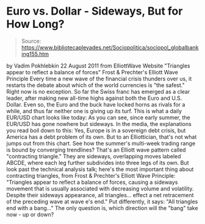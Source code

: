 # Euro vs. Dollar - Sideways, But for How Long?

> Source: https://www.bibliotecapleyades.net/Sociopolitica/sociopol_globalbanking155.htm

by Vadim Pokhlebkin
22 August 2011
from
ElliottWave Website
"Triangles appear to reflect a
balance of forces"
Frost & Prechter's Elliott
Wave Principle
Every time a new wave of the financial crisis
thunders over us, it restarts the debate about which of the world currencies
is "the safest."
Right now is no exception. So far the Swiss
franc has emerged as a clear leader, after making new all-time highs
against both the Euro and U.S. Dollar. Even so, the Euro and the buck have
locked horns as rivals for a while, and thus far neither one is giving up
its turf.
This is what a daily EUR/USD chart looks like
today:
As you can see, since early summer, the EUR/USD
has gone nowhere but sideways.
In the media, the explanations you read boil
down to this: Yes, Europe is in a sovereign debt crisis, but America has a
debt problem of its own. But to an Elliottician, that's not what jumps out
from this chart.
See how the summer's multi-week trading range is bound by converging
trendlines? That's an Elliott wave pattern called "contracting triangle."
They are sideways, overlapping moves labeled ABCDE, where each leg further
subdivides into three legs of its own.
But look past the technical analysis talk; here's the most important thing
about contracting triangles, from Frost & Prechter's Elliott Wave Principle:
"Triangles appear to reflect a balance of
forces, causing a sideways movement that is usually associated with
decreasing volume and volatility. Despite their sideways appearance, all
triangles... effect a net retracement of the preceding wave at wave e's
end."
Put differently, it says:
"All triangles end with a bang..."
The only question is, which direction will the
"bang" take now - up or down?
